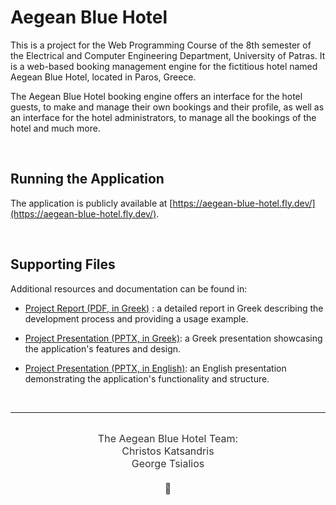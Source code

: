 # Aegean Blue Hotel

This is a project for the Web Programming Course of the 8th semester of the Electrical and Computer Engineering Department, University of Patras. It is a web-based booking management engine for the fictitious hotel named Aegean Blue Hotel, located in Paros, Greece.

The Aegean Blue Hotel booking engine offers an interface for the hotel guests, to make and manage their own bookings and their profile, as well as an interface for the hotel administrators, to manage all the bookings of the hotel and much more.

<br/>

## Running the Application

The application is publicly available at [https://aegean-blue-hotel.fly.dev/](https://aegean-blue-hotel.fly.dev/).

<br/>

## Supporting Files

Additional resources and documentation can be found in:

- [Project Report (PDF, in Greek)](https://github.com/GeorgeTsialios/Aegean-Blue-Hotel/blob/master/Report_Greek.pdf) : a detailed report in Greek describing the development process and providing a usage example.

- [Project Presentation (PPTX, in Greek)](https://github.com/GeorgeTsialios/Aegean-Blue-Hotel/blob/master/Presentation_Greek.pptx): a Greek presentation showcasing the application's features and design.

- [Project Presentation (PPTX, in English)](https://github.com/GeorgeTsialios/Aegean-Blue-Hotel/blob/master/Presentation_English.pptx): an English presentation demonstrating the application's functionality and structure.

<br/>

---

<br/>

<div style="text-align: center;"><span style="font-size: 16px; color:#333333;">The Aegean Blue Hotel Team:<br>Christos Katsandris<br>George Tsialios<br><br>&#128153;</span></div>
